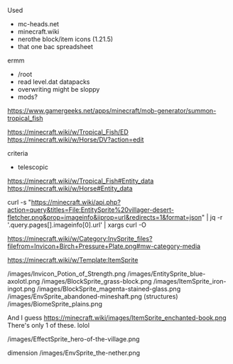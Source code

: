 Used
- mc-heads.net
- minecraft.wiki
- nerothe block/item icons (1.21.5)
- that one bac spreadsheet

ermm
- /root
- read level.dat datapacks
- overwriting might be sloppy
- mods?


https://www.gamergeeks.net/apps/minecraft/mob-generator/summon-tropical_fish

https://minecraft.wiki/w/Tropical_Fish/ED
https://minecraft.wiki/w/Horse/DV?action=edit


criteria
- telescopic

https://minecraft.wiki/w/Tropical_Fish#Entity_data
https://minecraft.wiki/w/Horse#Entity_data

curl -s "https://minecraft.wiki/api.php?action=query&titles=File:EntitySprite%20villager-desert-fletcher.png&prop=imageinfo&iiprop=url&redirects=1&format=json" | jq -r '.query.pages[].imageinfo[0].url' | xargs curl -O

https://minecraft.wiki/w/Category:InvSprite_files?filefrom=Invicon+Birch+Pressure+Plate.png#mw-category-media

https://minecraft.wiki/w/Template:ItemSprite


/images/Invicon_Potion_of_Strength.png
/images/EntitySprite_blue-axolotl.png
/images/BlockSprite_grass-block.png
/images/ItemSprite_iron-ingot.png
/images/BlockSprite_magenta-stained-glass.png
/images/EnvSprite_abandoned-mineshaft.png (structures)
/images/BiomeSprite_plains.png

And I guess
https://minecraft.wiki/images/ItemSprite_enchanted-book.png
There's only 1 of these. lolol

/images/EffectSprite_hero-of-the-village.png


dimension
/images/EnvSprite_the-nether.png